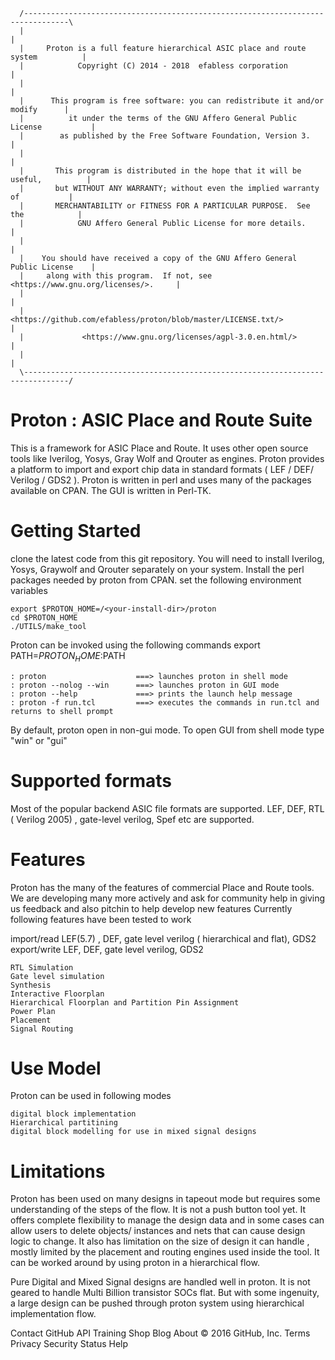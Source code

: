       /--------------------------------------------------------------------------------\
      |	                                                                               |
      |     Proton is a full feature hierarchical ASIC place and route system          |
      |            Copyright (C) 2014 - 2018  efabless corporation			|
      |	                                                                               |
      |      This program is free software: you can redistribute it and/or modify      |
      |          it under the terms of the GNU Affero General Public License           |
      |        as published by the Free Software Foundation, Version 3.                |
      |	                                                                               |
      |       This program is distributed in the hope that it will be useful,          |
      |       but WITHOUT ANY WARRANTY; without even the implied warranty of           |
      |       MERCHANTABILITY or FITNESS FOR A PARTICULAR PURPOSE.  See the            |
      |            GNU Affero General Public License for more details.                 |
      |	                                                                               |
      |    You should have received a copy of the GNU Affero General Public License    |
      |     along with this program.  If not, see <https://www.gnu.org/licenses/>.     |
      |	                                                                               |
      |       <https://github.com/efabless/proton/blob/master/LICENSE.txt/>            |
      |             <https://www.gnu.org/licenses/agpl-3.0.en.html/>                   |
      |                                                                                |
      \--------------------------------------------------------------------------------/

Proton : ASIC Place and Route Suite
===================================

This is a framework for ASIC Place and Route. It uses other open source tools like Iverilog, Yosys, Gray Wolf and Qrouter as engines.
Proton provides a platform to import and export chip data in standard formats ( LEF / DEF/ Verilog / GDS2 ). 
Proton is written in perl and uses many of the packages available on CPAN. The GUI is written in Perl-TK. 


Getting Started
===============
clone the latest code from this git repository. You will need to install Iverilog, Yosys, Graywolf and Qrouter separately on your system. Install the perl packages needed by proton from CPAN.
set the following environment variables

	export $PROTON_HOME=/<your-install-dir>/proton
	cd $PROTON_HOME
	./UTILS/make_tool

Proton can be invoked using the following commands
export PATH=$PROTON_HOME:$PATH

	: proton                    ===> launches proton in shell mode
	: proton --nolog --win      ===> launches proton in GUI mode
	: proton --help             ===> prints the launch help message
	: proton -f run.tcl         ===> executes the commands in run.tcl and returns to shell prompt

By default, proton open in non-gui mode. To open GUI from shell mode type "win" or "gui" 



Supported formats
=================================
Most of the popular backend ASIC file formats are supported. LEF, DEF, RTL ( Verilog 2005) , gate-level verilog, Spef etc are supported. 


Features
==========================
Proton has the many of the features of commercial Place and Route tools. We are developing many more actively and ask for community help in giving us feedback and also pitchin to help develop new features
Currently following features have been tested to work

import/read LEF(5.7) , DEF, gate level verilog ( hierarchical and flat), GDS2
export/write  LEF, DEF, gate level verilog, GDS2

	RTL Simulation
	Gate level simulation
	Synthesis
	Interactive Floorplan
	Hierarchical Floorplan and Partition Pin Assignment
	Power Plan
	Placement
	Signal Routing

Use Model
===========================
Proton can be used in following modes

	digital block implementation
	Hierarchical partitining
	digital block modelling for use in mixed signal designs 

Limitations
===========================
Proton has been used on many designs in tapeout mode but requires some understanding of the steps of the flow. It is not a push button tool yet. It offers complete flexibility to manage the design data and in some cases can allow users to delete objects/ instances and nets that can cause design logic to change. It also has limitation on the size of design it can handle , mostly limited by the placement and routing engines used inside the tool. It can be worked around by using proton in a hierarchical flow.

Pure Digital and Mixed Signal designs are handled well in proton. It is not geared to handle Multi Billion transistor SOCs flat. But with some ingenuity, a large design can be pushed through proton system using hierarchical implementation flow.



Contact GitHub API Training Shop Blog About
© 2016 GitHub, Inc. Terms Privacy Security Status Help
